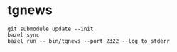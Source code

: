 # tgnews

```
git submodule update --init
bazel sync
bazel run -- bin/tgnews --port 2322 --log_to_stderr
```
